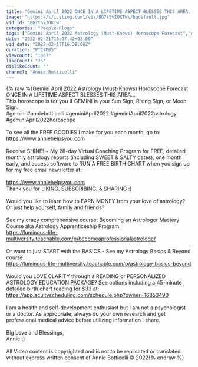 ```yaml
---
title: "Gemini April 2022 ONCE IN A LIFETIME ASPECT BLESSES THIS AREA...Astrology(Must-Knows) Horoscope"
image: "https:\/\/i.ytimg.com\/vi\/8G7t5vIOKTw\/hqdefault.jpg"
vid_id: "8G7t5vIOKTw"
categories: "People-Blogs"
tags: ["Gemini April 2022 Astrology (Must-Knows) Horoscope Forecast","gemini horoscope April 2022","gemini April 2022 horoscope"]
date: "2022-02-21T16:07:42+03:00"
vid_date: "2022-02-17T16:39:06Z"
duration: "PT27M8S"
viewcount: "1067"
likeCount: "75"
dislikeCount: ""
channel: "Annie Botticelli"
---
```

{% raw %}Gemini April 2022 Astrology (Must-Knows) Horoscope Forecast ONCE IN A LIFETIME ASPECT BLESSES THIS AREA...<br />This horoscope is for you if GEMINI is your Sun Sign, Rising Sign, or Moon Sign.<br />#gemini #anniebotticelli #geminiApril2022 #geminiApril2022astrology #geminiApril2022horoscope<br /><br />To see all the FREE GOODIES I make for you each month, go to:<br /><a rel="nofollow" target="blank" href="https://www.anniehelpsyou.com">https://www.anniehelpsyou.com</a><br /><br />Receive SHINE! ~ My 28-day Virtual Coaching Program for FREE, detailed monthly astrology reports (including SWEET &amp; SALTY dates), one month early, and access software to RUN A FREE BIRTH CHART when you sign up for my free email newsletter at:<br /><br /><a rel="nofollow" target="blank" href="https://www.anniehelpsyou.com">https://www.anniehelpsyou.com</a><br />Thank you for LIKING, SUBSCRIBING, &amp; SHARING :)<br /><br />Would you like to learn how to EARN MONEY from your love of astrology? Or just help yourself, family and friends? <br /><br />See my crazy comprehensive course: Becoming an Astrologer Mastery Course aka Astrology Apprenticeship Program:<br /> <a rel="nofollow" target="blank" href="https://luminous-life-multiversity.teachable.com/p/becomeaprofessionalastrologer">https://luminous-life-multiversity.teachable.com/p/becomeaprofessionalastrologer</a><br /><br />Or want to just START with the BASICS - See my Astrology Basics &amp; Beyond course:<br /><a rel="nofollow" target="blank" href="https://luminous-life-multiversity.teachable.com/p/astrology-basics-beyond">https://luminous-life-multiversity.teachable.com/p/astrology-basics-beyond</a><br /><br />Would you LOVE CLARITY through a READING or PERSONALIZED ASTROLOGY EDUCATION PACKAGE? See options including a 45-minute detailed birth chart reading for $33 at: <a rel="nofollow" target="blank" href="https://app.acuityscheduling.com/schedule.php?owner=16853490">https://app.acuityscheduling.com/schedule.php?owner=16853490</a><br /><br />I am a health and self-development enthusiast but I am not a psychologist or a doctor. As appropriate, always do your own research and get professional medical advice before utilizing information I share.<br /><br />Big Love and Blessings, <br />Annie :)<br /><br />All Video content is copyrighted and is not to be replicated or translated without express written consent of Annie Botticelli © 2022{% endraw %}

